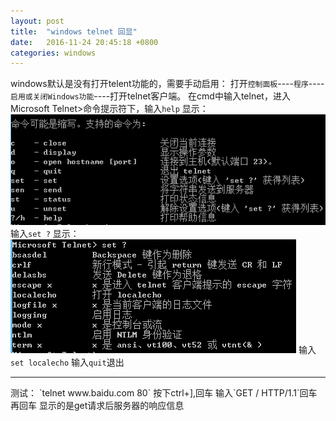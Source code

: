 ```yaml
---
layout: post
title:  "windows telnet 回显"
date:   2016-11-24 20:45:18 +0800
categories: windows
---
```

windows默认是没有打开telent功能的，需要手动启用：
打开`控制面板`----`程序`----`启用或关闭Windows功能`----打开telnet客户端。
在cmd中输入telnet，进入Microsoft Telnet>命令提示符下，输入`help`
显示：
<img src="/file/telnet1.png"/>
输入`set ?`
显示：
<img src="/file/telnet2.png"/>
输入 `set localecho`
输入`quit`退出
<hr>
测试：
`telnet www.baidu.com 80`
按下ctrl+],回车
输入`GET / HTTP/1.1`回车 再回车
显示的是get请求后服务器的响应信息
